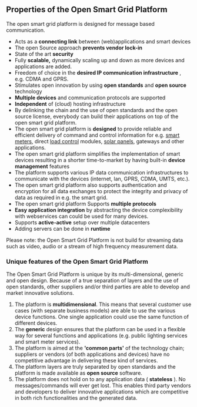 ## Properties of the Open Smart Grid Platform

The open smart grid platform is designed for message based communication.
- Acts as a **connecting link** between (web)applications and smart devices
- The open Source approach **prevents vendor lock-in** 
- State of the art **security** 
- Fully **scalable,** dynamically scaling up and down as more devices and applications are added.
- Freedom of choice in the **desired IP communication infrastructure** , e.g. CDMA and GPRS.
- Stimulates open innovation by using **open standards** and **open source** technology
- **Multiple devices** and communication protocols are supported
- **Independent** of (cloud) hosting infrastructure
- By delinking the chain and the use of open standards and the open source license, everybody can build their applications on top of the open smart grid platform.
- The open smart grid platform is **designed** to provide reliable and efficient delivery of command and control information for e.g. [smart meters](http://en.wikipedia.org/wiki/Smart_meter), direct [load control](http://en.wikipedia.org/wiki/Load_control) modules, [solar panels](http://en.wikipedia.org/wiki/Solar_panels), gateways and other applications.
- The open smart grid platform simplifies the implementation of smart devices resulting in a shorter time-to-market by having built-in **device management** features
- The platform supports various IP data communication infrastructures to communicate with the devices (internet, lan, GPRS, CDMA, UMTS, etc.).
- The open smart grid platform also supports authentication and encryption for all data exchanges to protect the integrity and privacy of data as required in e.g. the smart grid.
- The open smart grid platform Supports **multiple protocols**
- **Easy application integration** by abstracting the device complexibility with webservices can could be used for many devices.
- Supports **active-active** setup over multiple datacenters
- Adding servers can be done in **runtime**
 
Please note: the Open Smart Grid Platform is not build for streaming data such as video, audio or a stream of high frequency measurement data.

### Unique features of the Open Smart Grid Platform

The Open Smart Grid Platform is unique by its multi-dimensional, generic and open design. Because of a true separation of layers and the use of open standards, other suppliers and/or third parties are able to develop and market innovative solutions.

1. The platform is **multidimensional**. This means that several customer use cases (with separate business models) are able to use the various device functions. One single application could use the same function of different devices. 
2. The **generic** design ensures that the platform can be used in a flexible way for several functions and applications (e.g. public lighting services and smart meter services).
3. The platform is aimed at the **'common parts'** of the technology chain; suppliers or vendors (of both applications and devices) have no competitive advantage in delivering these kind of services.
4. The platform layers are truly separated by open standards and the platform is made available as **open source** software.
5. The  platform does not hold on to any application data ( **stateless** ). No messages/commands will ever get lost.
This enables third party vendors and developers to deliver innovative applications which are competitive in both rich functionalities and the generated data.


